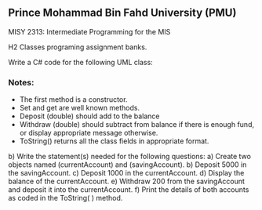 ## Prince Mohammad Bin Fahd University (PMU)
MISY 2313: Intermediate Programming for the MIS

H2 Classes programing assignment banks. 

Write a C# code for the following UML class:


### Notes:
- The first method is a constructor.
- Set and get are well known methods.
- Deposit (double) should add to the balance
- Withdraw (double) should subtract from balance if there is enough fund, or display appropriate message otherwise.
- ToString() returns all the class fields in appropriate format.

b) Write the statement(s) needed for the following questions:
a) Create two objects named (currentAccount) and (savingAccount).
b) Deposit 5000 in the savingAccount.
c) Deposit 1000 in the currentAccount.
d) Display the balance of the currentAccount.
e) Withdraw 200 from the savingAccount and deposit it into the currentAccount.
f) Print the details of both accounts as coded in the ToString( ) method.
